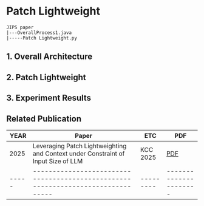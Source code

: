 # Patch Lightweight

```
JIPS paper
|---OverallProcess1.java
|-----Patch Lightweight.py
```

## 1. Overall Architecture

## 2. Patch Lightweight

## 3. Experiment Results


## Related Publication
|YEAR|Paper|ETC|PDF|
|-----|--------------------------------------------------------------------------------|---------|----------------------|
|2025|Leveraging Patch Lightweighting and Context under Constraint of Input Size of LLM|KCC 2025 |[PDF](papers/APR1.pdf)|
|-----|--------------------------------------------------------------------------------|---------|----------------------|
